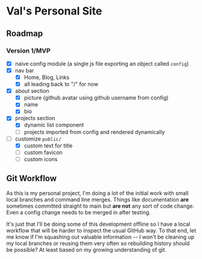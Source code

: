 # Val's Personal Site

## Roadmap

### Version 1/MVP

- [x] naive config module (a single js file exporting an object called `config`)
- [x] nav bar
	- [x] Home, Blog, Links
	- [x] all leading back to "/" for now
- [x] about section
	- [x] picture (github avatar using github username from config)
	- [x] name
	- [x] bio
- [x] projects section
	- [x] dynamic list component
	- [ ] projects imported from config and rendered dynamically
- [ ] customize `public/`
	- [x] custom text for title
	- [ ] custom favicon
	- [ ] custom icons

## Git Workflow

As this is my personal project, I'm doing a lot of the initial work with small local branches and command line merges. Things like documentation **are** sometimes committed straight to main but **are not** any sort of code change. Even a config change needs to be merged in after testing.

It's just that I'll be doing some of this development offline so I have a local workflow that will be harder to inspect the usual GitHub way. To that end, let me know if I'm squashing out valuable information -- I won't be cleaning up my local branches or reusing them very often so rebuilding history should be possible? At least based on my growing understanding of git.
